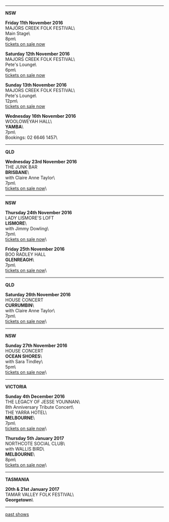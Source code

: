 * * * * *

**NSW**  

**Friday 11th November 2016**\
MAJORS CREEK FOLK FESTIVAL\      
Main Stage\    
8pm\    
[tickets on sale now](http://majorscreekfestival.org/performers/)  

**Saturday 12th November 2016**\
MAJORS CREEK FOLK FESTIVAL\      
Pete's Lounge\    
6pm\    
[tickets on sale now](http://majorscreekfestival.org/performers/)  

**Sunday 13th November 2016**\
MAJORS CREEK FOLK FESTIVAL\      
Pete's Lounge\    
12pm\    
[tickets on sale now](http://majorscreekfestival.org/performers/)  
   
**Wednesday 16th November 2016**\
WOOLOWEYAH HALL\        
**YAMBA**\    
7pm\     
Bookings: 02 6646 1457\     

* * * * *

**QLD**  
  
**Wednesday 23rd November 2016**\
THE JUNK BAR\
**BRISBANE**\    
with Claire Anne Taylor\      
7pm\      
[tickets on sale now](http://thejunkbar.oztix.com.au/?Event=67484)\    

* * * * *

**NSW**  
  
**Thursday 24th November 2016**\
LADY LISMORE'S LOFT\
**LISMORE**\    
with Jimmy Dowling\      
7pm\      
[tickets on sale now](http://www.trybooking.com/NJOJ )\    

**Friday 25th November 2016**\
BOO RADLEY HALL\
**GLENREAGH**\    
7pm\    
[tickets on sale now](http://www.trybooking.com/NHJV)\    

* * * * *

**QLD**  
  
**Saturday 26th November 2016**\
HOUSE CONCERT\
**CURRUMBIN**\    
with Claire Anne Taylor\  
7pm\                    
[tickets on sale now](https://www.trybooking.com/236553)\      

* * * * *

**NSW**  
  
**Sunday 27th November 2016**\
HOUSE CONCERT\
**OCEAN SHORES**\    
with Sara Tindley\   
5pm\                 
[tickets on sale now](https://www.trybooking.com/238212)\      

* * * * *

**VICTORIA**  
  
**Sunday 4th December 2016**\
THE LEGACY OF JESSE YOUNNAN\    
8th Anniversary Tribute Concert\    
THE YARRA HOTEL\      
**MELBOURNE**\    
7pm\                 
[tickets on sale now](http://www.moshtix.com.au/v2/event/the-legacy-of-jesse-younan-8th-anniversary-tribute-show/91368)\  

**Thursday 5th January 2017**\
NORTHCOTE SOCIAL CLUB\     
with WALLIS BIRD\    
**MELBOURNE**\    
8pm\                 
[tickets on sale now](https://corner.ticketscout.com.au/gigs/5739)\  

* * * * *

**TASMANIA**  

**20th & 21st January 2017**\
TAMAR VALLEY FOLK FESTIVAL\    
**Georgetown**\         

* * * * *

[past shows](?p=shows/archive/)